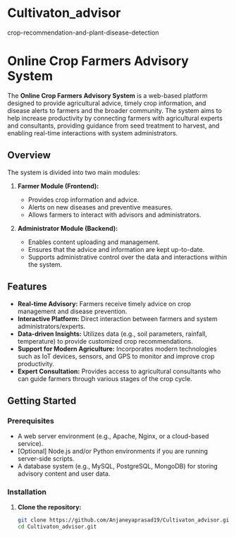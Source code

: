 # Cultivaton_advisor
crop-recommendation-and-plant-disease-detection

# Online Crop Farmers Advisory System

The **Online Crop Farmers Advisory System** is a web-based platform designed to provide agricultural advice, timely crop information, and disease alerts to farmers and the broader community. The system aims to help increase productivity by connecting farmers with agricultural experts and consultants, providing guidance from seed treatment to harvest, and enabling real-time interactions with system administrators.

## Overview

The system is divided into two main modules:

1. **Farmer Module (Frontend):**
   - Provides crop information and advice.
   - Alerts on new diseases and preventive measures.
   - Allows farmers to interact with advisors and administrators.

2. **Administrator Module (Backend):**
   - Enables content uploading and management.
   - Ensures that the advice and information are kept up-to-date.
   - Supports administrative control over the data and interactions within the system.

## Features

- **Real-time Advisory:** Farmers receive timely advice on crop management and disease prevention.
- **Interactive Platform:** Direct interaction between farmers and system administrators/experts.
- **Data-driven Insights:** Utilizes data (e.g., soil parameters, rainfall, temperature) to provide customized crop recommendations.
- **Support for Modern Agriculture:** Incorporates modern technologies such as IoT devices, sensors, and GPS to monitor and improve crop productivity.
- **Expert Consultation:** Provides access to agricultural consultants who can guide farmers through various stages of the crop cycle.

## Getting Started

### Prerequisites

- A web server environment (e.g., Apache, Nginx, or a cloud-based service).
- [Optional] Node.js and/or Python environments if you are running server-side scripts.
- A database system (e.g., MySQL, PostgreSQL, MongoDB) for storing advisory content and user data.

### Installation

1. **Clone the repository:**

   ```bash
   git clone https://github.com/Anjaneyaprasad19/Cultivaton_advisor.git
   cd Cultivaton_advisor.git
